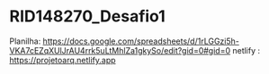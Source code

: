 # RID148270_Desafio1

Planilha: https://docs.google.com/spreadsheets/d/1rLGGzi5h-VKA7cEZqXUlJrAU4rrk5uLtMhlZa1gkySo/edit?gid=0#gid=0
netlify : https://projetoarq.netlify.app
